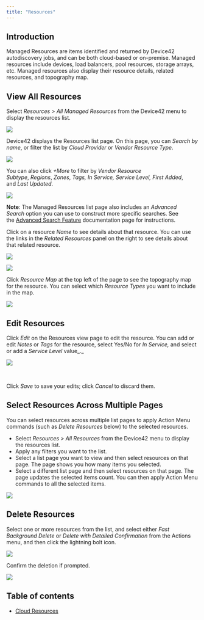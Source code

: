 ```yaml
---
title: "Resources"
---
```


## Introduction

Managed Resources are items identified and returned by Device42 autodiscovery jobs, and can be both cloud-based or on-premise. Managed resources include devices, load balancers, pool resources, storage arrays, etc. Managed resources also display their resource details, related resources, and topography map.

## View All Resources

Select _Resources > All Managed Resources_ from the Device42 menu to display the resources list.

![](/assets/images/Resources-1-Menu-Item.png)

Device42 displays the Resources list page. On this page, you can _Search by name_, or filter the list by _Cloud Provider_ or _Vendor Resource Type_.

![](/assets/images/Resources-2-1-List-Page.png)

You can also click _+More_ to filter by _Vendor Resource Subtype_, _Regions_, _Zones_, _Tags, In Service, Service Level,_ _First Added_, and _Last Updated_.

![](/assets/images/Resources-4-More-Menu.png)

**Note**: The Managed Resources list page also includes an _Advanced Search_ option you can use to construct more specific searches. See the [Advanced Search Feature](getstarted/advanced-search-feature.md) documentation page for instructions.

Click on a resource _Name_ to see details about that resource. You can use the links in the _Related Resources_ panel on the right to see details about that related resource.

![](/assets/images/Resources-2-2-View-Page.png)

![](/assets/images/Resources-10-Related-Resources-link-example.png)

Click _Resource Map_ at the top left of the page to see the topography map for the resource. You can select which _Resource Types_ you want to include in the map.

![](/assets/images/Resources-2-3-Map-Page.png)

## Edit Resources

Click _Edit_ on the Resources view page to edit the resource. You can add or edit _Notes_ or _Tags_ for the resource, select Yes/No for _In Service,_ and select or add a _Service Level_ value_._

![](/assets/images/Resources-2-4-Edit-Page.png)

 

Click _Save_ to save your edits; click _Cancel_ to discard them.

## Select Resources Across Multiple Pages

You can select resources across multiple list pages to apply Action Menu commands (such as _Delete Resources_ below) to the selected resources.

- Select _Resources > All Resources_ from the Device42 menu to display the resources list.
- Apply any filters you want to the list.
- Select a list page you want to view and then select resources on that page. The page shows you how many items you selected.
- Select a different list page and then select resources on that page. The page updates the selected items count. You can then apply Action Menu commands to all the selected items.

![](/assets/images/D42-18414_select-resources-across-pages-1.png)

## Delete Resources

Select one or more resources from the list, and select either _Fast Background Delete_ or _Delete with Detailed Confirmation_ from the Actions menu, and then click the lightning bolt icon.

![](/assets/images/Resources-3-Action-Menu.png)

Confirm the deletion if prompted.

![](/assets/images/Resources-3-Action-MenuDelete-Confirm.png)


## Table of contents

- [Cloud Resources](auto-discovery/resources/cloud-resources.md)